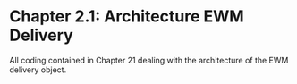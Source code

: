 # Chapter 2.1: Architecture EWM Delivery
All coding contained in Chapter 21 dealing with the architecture of the EWM delivery object.
